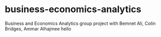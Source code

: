 # business-economics-analytics
Business and Economics Analytics group project with Bemnet Ali, Colin Bridges, Ammar Alhajmee
hello
